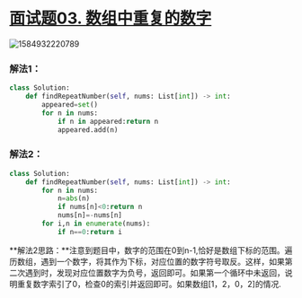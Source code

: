 # [面试题03. 数组中重复的数字](https://leetcode-cn.com/problems/shu-zu-zhong-zhong-fu-de-shu-zi-lcof/)

![1584932220789](C:\Users\75043\AppData\Roaming\Typora\typora-user-images\1584932220789.png)



### 解法1：

```python
class Solution:
    def findRepeatNumber(self, nums: List[int]) -> int:
        appeared=set()
        for n in nums:
            if n in appeared:return n
            appeared.add(n)
```

### 解法2：

```python
class Solution:
    def findRepeatNumber(self, nums: List[int]) -> int:
        for n in nums:
            n=abs(n)
            if nums[n]<0:return n
            nums[n]=-nums[n]
        for i,n in enumerate(nums):
            if n==0:return i
```

**解法2思路：**注意到题目中，数字的范围在0到n-1,恰好是数组下标的范围。遍历数组，遇到一个数字，将其作为下标，对应位置的数字符号取反。这样，如果第二次遇到时，发现对应位置数字为负号，返回即可。如果第一个循环中未返回，说明重复数字索引了0，检查0的索引并返回即可。如果数组[1，2，0，2]的情况.